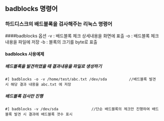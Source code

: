 ## badblocks 명령어
### 하드디스크의 배드블록을 검사해주는 리눅스 명령어
####badblocks 옵션
-v : 배드블록 체크 상세내용을 화면에 표출
-o : 배드블록 체크 내용을 파일에 저장
-b : 블록의 크기를 byte로 표출


#### badblocks 사용예제
##### 배드블록을 발견하였을 때 결과내용을 파일로 생성하기
```
#] badblocks -o -v /home/test/abc.txt /dev/sda          //배드블록 발견 시 해당 결과 내용을 abc.txt 에 저장
```
##### 배드블록 검사만 진행
```
#] badblocks -v /dev/sda               //단순 배드블록의 체크만 진행하여 배드블록 발견 시 결과에 배드블록 갯수 표시
```
